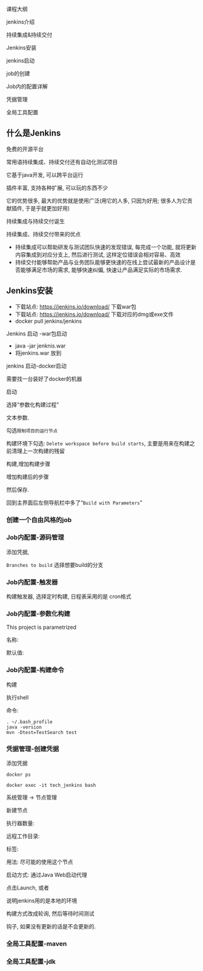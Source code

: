 课程大纲

jenkins介绍

持续集成&持续交付

Jenkins安装

jenkins启动

job的创建

Job内的配置详解

凭据管理

全局工具配置

## 什么是Jenkins

免费的开源平台

常用语持续集成、持续交付还有自动化测试项目

它基于java开发, 可以跨平台运行

插件丰富, 支持各种扩展, 可以玩的东西不少

它的优势很多, 最大的优势就是使用广泛(用它的人多, 只因为好用; 很多人为它贡献插件, 于是乎就更加好用)

持续集成与持续交付诞生

持续集成、持续交付带来的优点

* 持续集成可以帮助研发与测试团队快速的发现错误, 每完成一个功能, 就将更新内容集成到对应分支上, 然后进行测试, 这样定位错误会相对容易、高效
* 持续交付能够帮助产品与业务团队能够更快速的在线上尝试最新的产品设计是否能够满足市场的需求, 能够快速纠偏, 快速让产品满足实际的市场需求.

## Jenkins安装

* 下载站点: https://jenkins.io/download/ 下载war包
* 下载站点: https://jenkins.io/download/ 下载对应的dmg或exe文件
* docker pull jenkins/jenkins

Jenkins 启动 -war包启动

* java -jar jenknis.war
* 将jenkins.war 放到

jenkins 启动-docker启动

需要找一台装好了docker的机器

启动

选择“参数化构建过程”

文本参数.

勾选`限制项目的运行节点`

构建环境下勾选: `Delete workspace before build starts`, 主要是用来在构建之前清理上一次构建的残留

构建,增加构建步骤



增加构建后的步骤

然后保存.

回到主界面后左侧导航栏中多了“`Build with Parameters`”

### 创建一个自由风格的job

### Job内配置-源码管理

添加凭据,

`Branches to build` 选择想要build的分支

### Job内配置-触发器

构建触发器, 选择定时构建, 日程表采用的是 cron格式

### Job内配置-参数化构建

This project is parametrized

名称:

默认值:

### Job内配置-构建命令

构建

执行shell

命令:

```shell
. ~/.bash_profile
java -version
mvn -Dtest=TestSearch test
```

### 凭据管理-创建凭据

添加凭据

```shell
docker ps

docker exec -it tech_jenkins bash
```

系统管理 -> 节点管理

新建节点

执行器数量:

远程工作目录:

标签:

用法: 尽可能的使用这个节点

启动方式: 通过Java Web启动代理

点击Launch, 或者

说明jenkins用的是本地的环境

构建方式改成轮询, 然后等待时间测试

钩子, 如果没有更新的话是不会更新的.

### 全局工具配置-maven

### 全局工具配置-jdk






